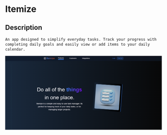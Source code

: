 # Itemize

## Description

```
An app designed to simplify everyday tasks. Track your progress with completing daily goals and easily view or add items to your daily calendar.
```

![Itemize](./client/src/Assets/itemize.png)
